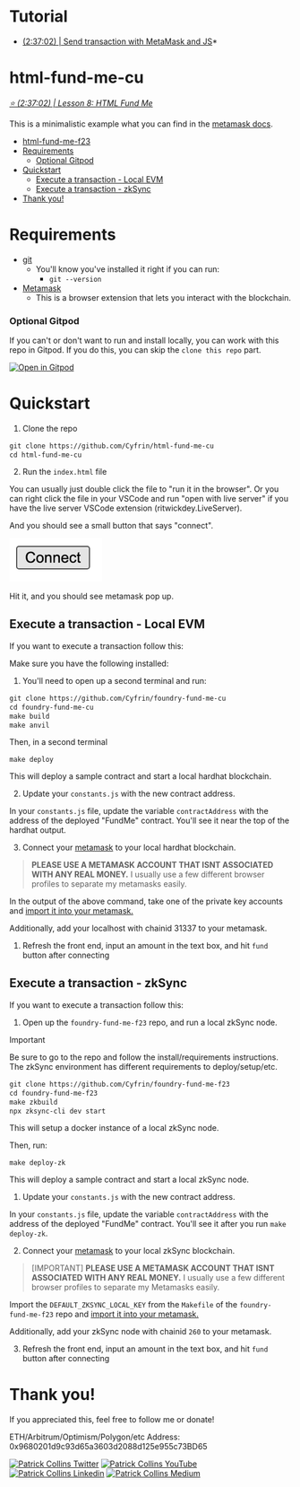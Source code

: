 # Tutorial
 - [(2:37:02) | Send transaction with MetaMask and JS](https://www.youtube.com/watch?v=sas02qSFZ74&t=9422s)*

# html-fund-me-cu

*[⭐️ (2:37:02) | Lesson 8: HTML Fund Me](https://www.youtube.com/watch?v=sas02qSFZ74&t=9422s)*

This is a minimalistic example what you can find in the [metamask docs](https://docs.metamask.io/guide/create-dapp.html#basic-action-part-1).

- [html-fund-me-f23](#html-fund-me-f23)
- [Requirements](#requirements)
    - [Optional Gitpod](#optional-gitpod)
- [Quickstart](#quickstart)
  - [Execute a transaction - Local EVM](#execute-a-transaction---local-evm)
  - [Execute a transaction - zkSync](#execute-a-transaction---zksync)
- [Thank you!](#thank-you)


# Requirements

- [git](https://git-scm.com/book/en/v2/Getting-Started-Installing-Git)
  - You'll know you've installed it right if you can run:
    - `git --version`
- [Metamask](https://metamask.io/)
  - This is a browser extension that lets you interact with the blockchain.

### Optional Gitpod

If you can't or don't want to run and install locally, you can work with this repo in Gitpod. If you do this, you can skip the `clone this repo` part.

[![Open in Gitpod](https://gitpod.io/button/open-in-gitpod.svg)](https://gitpod.io/#github.com/PatrickAlphaC/html-fund-me-cu)

# Quickstart 

1. Clone the repo

```
git clone https://github.com/Cyfrin/html-fund-me-cu
cd html-fund-me-cu
```

2. Run the `index.html` file

You can usually just double click the file to "run it in the browser". Or you can right click the file in your VSCode and run "open with live server" if you have the live server VSCode extension (ritwickdey.LiveServer).

And you should see a small button that says "connect".

![Connect](connect.png)

Hit it, and you should see metamask pop up.

## Execute a transaction - Local EVM

If you want to execute a transaction follow this:

Make sure you have the following installed:

1. You'll need to open up a second terminal and run:

```
git clone https://github.com/Cyfrin/foundry-fund-me-cu
cd foundry-fund-me-cu
make build
make anvil
```

Then, in a second terminal
```
make deploy
```

This will deploy a sample contract and start a local hardhat blockchain.

2. Update your `constants.js` with the new contract address.

In your `constants.js` file, update the variable `contractAddress` with the address of the deployed "FundMe" contract. You'll see it near the top of the hardhat output.

3. Connect your [metamask](https://metamask.io/) to your local hardhat blockchain.

> **PLEASE USE A METAMASK ACCOUNT THAT ISNT ASSOCIATED WITH ANY REAL MONEY.**
> I usually use a few different browser profiles to separate my metamasks easily.

In the output of the above command, take one of the private key accounts and [import it into your metamask.](https://metamask.zendesk.com/hc/en-us/articles/360015489331-How-to-import-an-Account)

Additionally, add your localhost with chainid 31337 to your metamask.

1. Refresh the front end, input an amount in the text box, and hit `fund` button after connecting

## Execute a transaction - zkSync

If you want to execute a transaction follow this:

1. Open up the `foundry-fund-me-f23` repo, and run a local zkSync node.

> [!IMPORTANT]  
> Be sure to go to the repo and follow the install/requirements instructions. The zkSync environment has different requirements to deploy/setup/etc.

```
git clone https://github.com/Cyfrin/foundry-fund-me-f23
cd foundry-fund-me-f23
make zkbuild
npx zksync-cli dev start
```

This will setup a docker instance of a local zkSync node. 

Then, run:
```
make deploy-zk
```

This will deploy a sample contract and start a local zkSync node.

1. Update your `constants.js` with the new contract address.

In your `constants.js` file, update the variable `contractAddress` with the address of the deployed "FundMe" contract. You'll see it after you run `make deploy-zk`.

2. Connect your [metamask](https://metamask.io/) to your local zkSync blockchain.

> [IMPORTANT] **PLEASE USE A METAMASK ACCOUNT THAT ISNT ASSOCIATED WITH ANY REAL MONEY.**
> I usually use a few different browser profiles to separate my Metamasks easily.

Import the `DEFAULT_ZKSYNC_LOCAL_KEY` from the `Makefile` of the `foundry-fund-me-f23` repo and [import it into your metamask.](https://metamask.zendesk.com/hc/en-us/articles/360015489331-How-to-import-an-Account)

Additionally, add your zkSync node with chainid `260` to your metamask.

3. Refresh the front end, input an amount in the text box, and hit `fund` button after connecting

# Thank you!

If you appreciated this, feel free to follow me or donate!

ETH/Arbitrum/Optimism/Polygon/etc Address: 0x9680201d9c93d65a3603d2088d125e955c73BD65

[![Patrick Collins Twitter](https://img.shields.io/badge/Twitter-1DA1F2?style=for-the-badge&logo=twitter&logoColor=white)](https://twitter.com/PatrickAlphaC)
[![Patrick Collins YouTube](https://img.shields.io/badge/YouTube-FF0000?style=for-the-badge&logo=youtube&logoColor=white)](https://www.youtube.com/channel/UCn-3f8tw_E1jZvhuHatROwA)
[![Patrick Collins Linkedin](https://img.shields.io/badge/LinkedIn-0077B5?style=for-the-badge&logo=linkedin&logoColor=white)](https://www.linkedin.com/in/patrickalphac/)
[![Patrick Collins Medium](https://img.shields.io/badge/Medium-000000?style=for-the-badge&logo=medium&logoColor=white)](https://medium.com/@patrick.collins_58673/)
